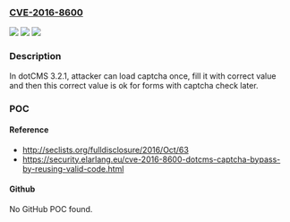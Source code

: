 ### [CVE-2016-8600](https://cve.mitre.org/cgi-bin/cvename.cgi?name=CVE-2016-8600)
![](https://img.shields.io/static/v1?label=Product&message=n%2Fa&color=blue)
![](https://img.shields.io/static/v1?label=Version&message=n%2Fa&color=blue)
![](https://img.shields.io/static/v1?label=Vulnerability&message=n%2Fa&color=brighgreen)

### Description

In dotCMS 3.2.1, attacker can load captcha once, fill it with correct value and then this correct value is ok for forms with captcha check later.

### POC

#### Reference
- http://seclists.org/fulldisclosure/2016/Oct/63
- https://security.elarlang.eu/cve-2016-8600-dotcms-captcha-bypass-by-reusing-valid-code.html

#### Github
No GitHub POC found.

